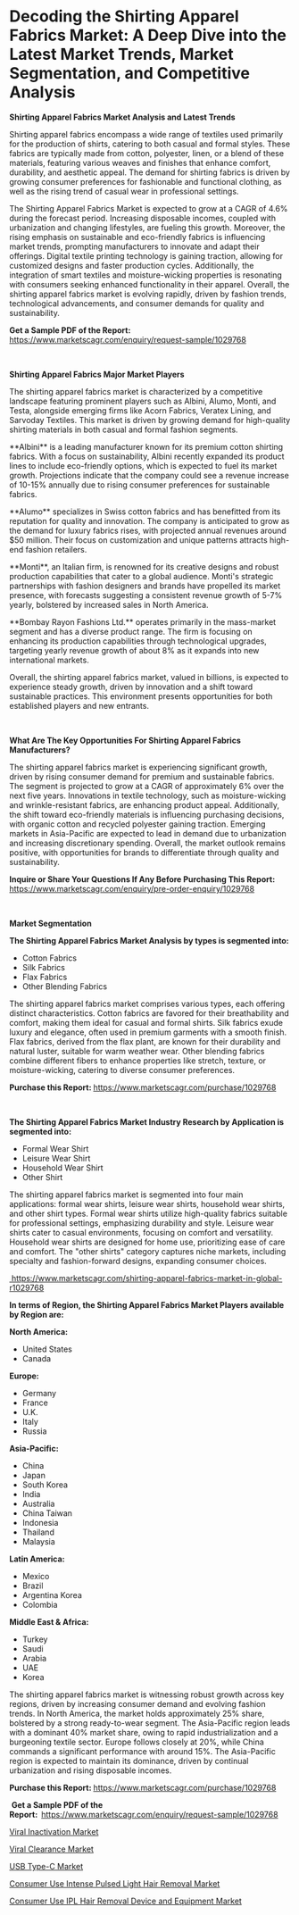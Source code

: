 <p><h1>Decoding the Shirting Apparel Fabrics Market: A Deep Dive into the Latest Market Trends, Market Segmentation, and Competitive Analysis</h1></p><p><strong>Shirting Apparel Fabrics Market Analysis and Latest Trends</strong></p>
<p><p>Shirting apparel fabrics encompass a wide range of textiles used primarily for the production of shirts, catering to both casual and formal styles. These fabrics are typically made from cotton, polyester, linen, or a blend of these materials, featuring various weaves and finishes that enhance comfort, durability, and aesthetic appeal. The demand for shirting fabrics is driven by growing consumer preferences for fashionable and functional clothing, as well as the rising trend of casual wear in professional settings.</p><p>The Shirting Apparel Fabrics Market is expected to grow at a CAGR of 4.6% during the forecast period. Increasing disposable incomes, coupled with urbanization and changing lifestyles, are fueling this growth. Moreover, the rising emphasis on sustainable and eco-friendly fabrics is influencing market trends, prompting manufacturers to innovate and adapt their offerings. Digital textile printing technology is gaining traction, allowing for customized designs and faster production cycles. Additionally, the integration of smart textiles and moisture-wicking properties is resonating with consumers seeking enhanced functionality in their apparel. Overall, the shirting apparel fabrics market is evolving rapidly, driven by fashion trends, technological advancements, and consumer demands for quality and sustainability.</p></p>
<p><strong>Get a Sample PDF of the Report:&nbsp;</strong> <a href="https://www.marketscagr.com/enquiry/request-sample/1029768?utm_campaign=1743&utm_medium=2&utm_source=Github&utm_content=ia&utm_term=03122024&utm_id=shirting-apparel-fabrics">https://www.marketscagr.com/enquiry/request-sample/1029768</a></p>
<p>&nbsp;</p>
<p><strong>Shirting Apparel Fabrics Major Market Players</strong></p>
<p><p>The shirting apparel fabrics market is characterized by a competitive landscape featuring prominent players such as Albini, Alumo, Monti, and Testa, alongside emerging firms like Acorn Fabrics, Veratex Lining, and Sarvoday Textiles. This market is driven by growing demand for high-quality shirting materials in both casual and formal fashion segments.</p><p>**Albini** is a leading manufacturer known for its premium cotton shirting fabrics. With a focus on sustainability, Albini recently expanded its product lines to include eco-friendly options, which is expected to fuel its market growth. Projections indicate that the company could see a revenue increase of 10-15% annually due to rising consumer preferences for sustainable fabrics.</p><p>**Alumo** specializes in Swiss cotton fabrics and has benefitted from its reputation for quality and innovation. The company is anticipated to grow as the demand for luxury fabrics rises, with projected annual revenues around $50 million. Their focus on customization and unique patterns attracts high-end fashion retailers.</p><p>**Monti**, an Italian firm, is renowned for its creative designs and robust production capabilities that cater to a global audience. Monti's strategic partnerships with fashion designers and brands have propelled its market presence, with forecasts suggesting a consistent revenue growth of 5-7% yearly, bolstered by increased sales in North America.</p><p>**Bombay Rayon Fashions Ltd.** operates primarily in the mass-market segment and has a diverse product range. The firm is focusing on enhancing its production capabilities through technological upgrades, targeting yearly revenue growth of about 8% as it expands into new international markets.</p><p>Overall, the shirting apparel fabrics market, valued in billions, is expected to experience steady growth, driven by innovation and a shift toward sustainable practices. This environment presents opportunities for both established players and new entrants.</p></p>
<p>&nbsp;</p>
<p><strong>What Are The Key Opportunities For Shirting Apparel Fabrics Manufacturers?</strong></p>
<p><p>The shirting apparel fabrics market is experiencing significant growth, driven by rising consumer demand for premium and sustainable fabrics. The segment is projected to grow at a CAGR of approximately 6% over the next five years. Innovations in textile technology, such as moisture-wicking and wrinkle-resistant fabrics, are enhancing product appeal. Additionally, the shift toward eco-friendly materials is influencing purchasing decisions, with organic cotton and recycled polyester gaining traction. Emerging markets in Asia-Pacific are expected to lead in demand due to urbanization and increasing discretionary spending. Overall, the market outlook remains positive, with opportunities for brands to differentiate through quality and sustainability.</p></p>
<p><strong>Inquire or Share Your Questions If Any Before Purchasing This Report:</strong> <a href="https://www.marketscagr.com/enquiry/pre-order-enquiry/1029768?utm_campaign=1743&utm_medium=2&utm_source=Github&utm_content=ia&utm_term=03122024&utm_id=shirting-apparel-fabrics">https://www.marketscagr.com/enquiry/pre-order-enquiry/1029768</a></p>
<p>&nbsp;</p>
<p><strong>Market Segmentation</strong></p>
<p><strong>The Shirting Apparel Fabrics Market Analysis by types is segmented into:</strong></p>
<p><ul><li>Cotton Fabrics</li><li>Silk Fabrics</li><li>Flax Fabrics</li><li>Other Blending Fabrics</li></ul></p>
<p><p>The shirting apparel fabrics market comprises various types, each offering distinct characteristics. Cotton fabrics are favored for their breathability and comfort, making them ideal for casual and formal shirts. Silk fabrics exude luxury and elegance, often used in premium garments with a smooth finish. Flax fabrics, derived from the flax plant, are known for their durability and natural luster, suitable for warm weather wear. Other blending fabrics combine different fibers to enhance properties like stretch, texture, or moisture-wicking, catering to diverse consumer preferences.</p></p>
<p><strong>Purchase this Report:&nbsp;</strong><a href="https://www.marketscagr.com/purchase/1029768?utm_campaign=1743&utm_medium=2&utm_source=Github&utm_content=ia&utm_term=03122024&utm_id=shirting-apparel-fabrics">https://www.marketscagr.com/purchase/1029768</a></p>
<p>&nbsp;</p>
<p><strong>The Shirting Apparel Fabrics Market Industry Research by Application is segmented into:</strong></p>
<p><ul><li>Formal Wear Shirt</li><li>Leisure Wear Shirt</li><li>Household Wear Shirt</li><li>Other Shirt</li></ul></p>
<p><p>The shirting apparel fabrics market is segmented into four main applications: formal wear shirts, leisure wear shirts, household wear shirts, and other shirt types. Formal wear shirts utilize high-quality fabrics suitable for professional settings, emphasizing durability and style. Leisure wear shirts cater to casual environments, focusing on comfort and versatility. Household wear shirts are designed for home use, prioritizing ease of care and comfort. The "other shirts" category captures niche markets, including specialty and fashion-forward designs, expanding consumer choices.</p></p>
<p><a href="https://www.marketscagr.com/shirting-apparel-fabrics-market-in-global-r1029768?utm_campaign=1743&utm_medium=2&utm_source=Github&utm_content=ia&utm_term=03122024&utm_id=shirting-apparel-fabrics">&nbsp;https://www.marketscagr.com/shirting-apparel-fabrics-market-in-global-r1029768</a></p>
<p><strong>In terms of Region, the Shirting Apparel Fabrics Market Players available by Region are:</strong></p>
<p>
    <p> <strong> North America: </strong>
        <ul>
            <li>United States</li>
            <li>Canada</li>
        </ul>
        </p> 
    <p> <strong> Europe: </strong>
        <ul>
            <li>Germany</li>
            <li>France</li>
            <li>U.K.</li>
            <li>Italy</li>
            <li>Russia</li>
        </ul>
        </p> 
    <p> <strong> Asia-Pacific: </strong>
        <ul>
            <li>China</li>
            <li>Japan</li>
            <li>South Korea</li>
            <li>India</li>
            <li>Australia</li>
            <li>China Taiwan</li>
            <li>Indonesia</li>
            <li>Thailand</li>
            <li>Malaysia</li>
        </ul>
        </p> 
    <p> <strong> Latin America: </strong>
        <ul>
            <li>Mexico</li>
            <li>Brazil</li>
            <li>Argentina Korea</li>
            <li>Colombia</li>
        </ul>
        </p> 
    <p> <strong> Middle East & Africa: </strong>
        <ul>
            <li>Turkey</li>
            <li>Saudi</li>
            <li>Arabia</li>
            <li>UAE</li>
            <li>Korea</li>
        </ul>
    </p>
    </p>
<p><p>The shirting apparel fabrics market is witnessing robust growth across key regions, driven by increasing consumer demand and evolving fashion trends. In North America, the market holds approximately 25% share, bolstered by a strong ready-to-wear segment. The Asia-Pacific region leads with a dominant 40% market share, owing to rapid industrialization and a burgeoning textile sector. Europe follows closely at 20%, while China commands a significant performance with around 15%. The Asia-Pacific region is expected to maintain its dominance, driven by continual urbanization and rising disposable incomes.</p></p>
<p><strong>Purchase this Report: </strong><a href="https://www.marketscagr.com/purchase/1029768?utm_campaign=1743&utm_medium=2&utm_source=Github&utm_content=ia&utm_term=03122024&utm_id=shirting-apparel-fabrics">https://www.marketscagr.com/purchase/1029768</a></p>
<p>&nbsp;<strong>Get a Sample PDF of the Report:&nbsp;&nbsp;</strong><a href="https://www.marketscagr.com/enquiry/request-sample/1029768?utm_campaign=1743&utm_medium=2&utm_source=Github&utm_content=ia&utm_term=03122024&utm_id=shirting-apparel-fabrics">https://www.marketscagr.com/enquiry/request-sample/1029768</a></p>
<p><strong></strong></p>
<p><p><a href="https://www.linkedin.com/pulse/global-viral-inactivation-market-forecast-2024-2031-sustained-xuhcc?utm_campaign=1743&utm_medium=2&utm_source=Github&utm_content=ia&utm_term=03122024&utm_id=shirting-apparel-fabrics">Viral Inactivation Market</a></p><p><a href="https://www.linkedin.com/pulse/detailed-analysis-viral-clearance-market-size-dynamics-forecasted-zekhf?utm_campaign=1743&utm_medium=2&utm_source=Github&utm_content=ia&utm_term=03122024&utm_id=shirting-apparel-fabrics">Viral Clearance Market</a></p><p><a href="https://github.com/mookiesville/Market-Research-Report-List-1/blob/main/usb-type-c-market.md?utm_campaign=1743&utm_medium=2&utm_source=Github&utm_content=ia&utm_term=03122024&utm_id=shirting-apparel-fabrics">USB Type-C Market</a></p><p><a href="https://issuu.com/reportprime-2/docs/consumer-use-intense-pulsed-light-hair-removal-mar?utm_campaign=1743&utm_medium=2&utm_source=Github&utm_content=ia&utm_term=03122024&utm_id=shirting-apparel-fabrics">Consumer Use Intense Pulsed Light Hair Removal Market</a></p><p><a href="https://issuu.com/reportprime-2/docs/consumer-use-ipl-hair-removal-device-and-equipment?utm_campaign=1743&utm_medium=2&utm_source=Github&utm_content=ia&utm_term=03122024&utm_id=shirting-apparel-fabrics">Consumer Use IPL Hair Removal Device and Equipment Market</a></p></p>